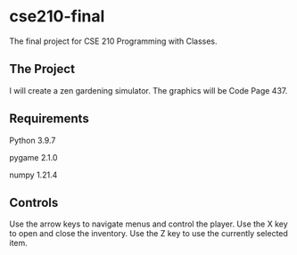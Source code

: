 # cse210-final
The final project for CSE 210 Programming with Classes.

## The Project
I will create a zen gardening simulator.
The graphics will be Code Page 437.

## Requirements
Python 3.9.7

pygame 2.1.0

numpy 1.21.4

## Controls
Use the arrow keys to navigate menus and control the player.
Use the X key to open and close the inventory.
Use the Z key to use the currently selected item.